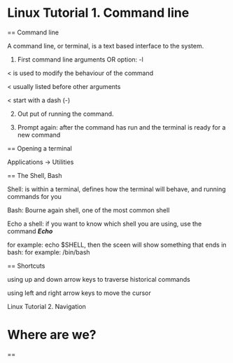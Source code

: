 # Linux Tutorial 1. Command line

== Command line

A command line, or terminal, is a text based interface to the system.

1. First command line arguments OR option: -l

< is used to modify the behaviour of the command

< usually listed before other arguments

< start with a dash (-)

2. Out put of running the command.

3. Prompt again: after the command has run and the terminal is ready for a new command

== Opening a terminal

Applications -> Utilities

== The Shell, Bash

Shell: is within a terminal, defines how the terminal will behave, and running commands for you

Bash: Bourne again shell, one of the most common shell

Echo a shell: if you want to know which shell you are using, use the command **_Echo_**

for example: echo $SHELL, then the sceen will show something that ends in bash: for example: /bin/bash

== Shortcuts

using up and down arrow keys to traverse historical commands

using left and right arrow keys to move the cursor

Linux Tutorial 2. Navigation

# Where are we?

==
